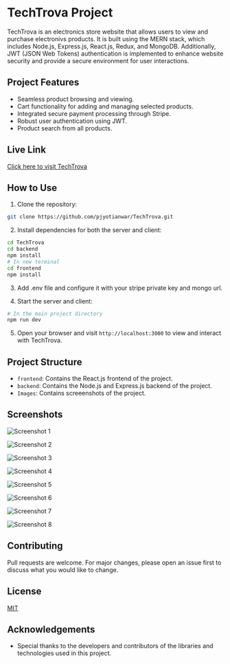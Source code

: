 # TechTrova Project

TechTrova is an electronics store website that allows users to view and purchase electronivs products. It is built using the MERN stack, which includes Node.js, Express.js, React.js, Redux, and MongoDB. Additionally, JWT (JSON Web Tokens) authentication is implemented to enhance website security and provide a secure environment for user interactions.

## Project Features

- Seamless product browsing and viewing.
- Cart functionality for adding and managing selected products.
- Integrated secure payment processing through Stripe.
- Robust user authentication using JWT.
- Product search from all products.

## Live Link

[Click here to visit TechTrova](<https://tech-trova-6uui.vercel.app>)

## How to Use

1. Clone the repository:

```bash
git clone https://github.com/pjyotianwar/TechTrova.git
```

2. Install dependencies for both the server and client:

```bash
cd TechTrova
cd backend
npm install
# In new terminal
cd frontend
npm install
```

3. Add .env file and configure it with your stripe private key and mongo url.

4. Start the server and client:

```bash
# In the main project directory
npm run dev
```

5. Open your browser and visit `http://localhost:3000` to view and interact with TechTrova.

## Project Structure

- `frontend`: Contains the React.js frontend of the project.
- `backend`: Contains the Node.js and Express.js backend of the project.
- `Images`: Contains screeenshots of the project.

## Screenshots

![Screenshot 1](https://github.com/TechTrova/Images/TechTrova1.png)

![Screenshot 2](https://github.com/TechTrova/Images/TechTrova2.png)

![Screenshot 3](https://github.com/TechTrova/Images/TechTrova3.png)

![Screenshot 4](https://github.com/TechTrova/Images/TechTrova4.png)

![Screenshot 5](https://github.com/TechTrova/Images/TechTrova5.png)

![Screenshot 6](https://github.com/TechTrova/Images/TechTrova6.png)

![Screenshot 7](https://github.com/TechTrova/Images/TechTrova7.png)

![Screenshot 8](https://github.com/TechTrova/Images/TechTrova8.png)

## Contributing

Pull requests are welcome. For major changes, please open an issue first to discuss what you would like to change.

## License

[MIT](LICENSE)

## Acknowledgements

- Special thanks to the developers and contributors of the libraries and technologies used in this project.
